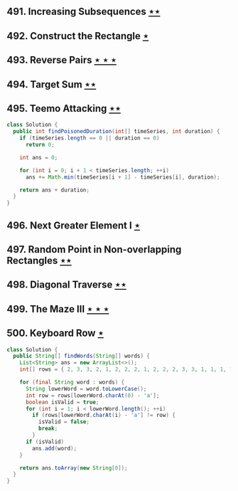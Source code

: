 ## 491. Increasing Subsequences [$\star\star$](https://leetcode.com/problems/increasing-subsequences)

## 492. Construct the Rectangle [$\star$](https://leetcode.com/problems/construct-the-rectangle)

## 493. Reverse Pairs [$\star\star\star$](https://leetcode.com/problems/reverse-pairs)

## 494. Target Sum [$\star\star$](https://leetcode.com/problems/target-sum)

## 495. Teemo Attacking [$\star\star$](https://leetcode.com/problems/teemo-attacking)

```java
class Solution {
  public int findPoisonedDuration(int[] timeSeries, int duration) {
    if (timeSeries.length == 0 || duration == 0)
      return 0;

    int ans = 0;

    for (int i = 0; i + 1 < timeSeries.length; ++i)
      ans += Math.min(timeSeries[i + 1] - timeSeries[i], duration);

    return ans + duration;
  }
}
```

## 496. Next Greater Element I [$\star$](https://leetcode.com/problems/next-greater-element-i)

## 497. Random Point in Non-overlapping Rectangles [$\star\star$](https://leetcode.com/problems/random-point-in-non-overlapping-rectangles)

## 498. Diagonal Traverse [$\star\star$](https://leetcode.com/problems/diagonal-traverse)

## 499. The Maze III [$\star\star\star$](https://leetcode.com/problems/the-maze-iii)

## 500. Keyboard Row [$\star$](https://leetcode.com/problems/keyboard-row)

```java
class Solution {
  public String[] findWords(String[] words) {
    List<String> ans = new ArrayList<>();
    int[] rows = { 2, 3, 3, 2, 1, 2, 2, 2, 1, 2, 2, 2, 3, 3, 1, 1, 1, 1, 2, 1, 1, 3, 1, 3, 1, 3 };

    for (final String word : words) {
      String lowerWord = word.toLowerCase();
      int row = rows[lowerWord.charAt(0) - 'a'];
      boolean isValid = true;
      for (int i = 1; i < lowerWord.length(); ++i)
        if (rows[lowerWord.charAt(i) - 'a'] != row) {
          isValid = false;
          break;
        }
      if (isValid)
        ans.add(word);
    }

    return ans.toArray(new String[0]);
  }
}
```
